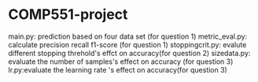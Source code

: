 # COMP551-project

main.py: prediction based on four data set (for question 1)
metric_eval.py: calculate precision recall f1-score  (for question 1)
stoppingcrit.py: evalute different stopping threhold's effct on accuracy(for question 2)
sizedata.py: evaluate the number of samples's effect on accuracy (for question 3)
lr.py:evaluate the learning rate 's effect on accuracy(for question 3)